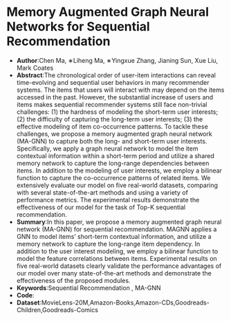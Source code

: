 # Memory Augmented Graph Neural Networks for Sequential Recommendation
* **Author**:Chen Ma, ∗Liheng Ma, ∗Yingxue Zhang, Jianing Sun, Xue Liu, Mark Coates
* **Abstract**:The chronological order of user-item interactions can reveal time-evolving and sequential user behaviors in many recommender systems. The items that users will interact with may depend on the items accessed in the past. However, the substantial increase of users and items makes sequential recommender systems still face non-trivial challenges: (1) the hardness of modeling the short-term user interests; (2) the difficulty of capturing the long-term user interests; (3) the effective modeling of item co-occurrence patterns. To tackle these challenges, we propose a memory augmented graph neural network (MA-GNN) to capture both the long- and short-term user interests. Specifically, we apply a graph neural network to model the item contextual information within a short-term period and utilize a shared memory network to capture the long-range dependencies between items. In addition to the modeling of user interests, we employ a bilinear function to capture the co-occurrence patterns of related items. We extensively evaluate our model on five real-world datasets, comparing with several state-of-the-art methods and using a variety of performance metrics. The experimental results demonstrate the effectiveness of our model for the task of Top-K sequential recommendation.
* **Summary**:In this paper, we propose a memory augmented graph neural network (MA-GNN) for sequential recommendation. MAGNN applies a GNN to model items’ short-term contextual information, and utilize a memory network to capture the long-range item dependency. In addition to the user interest modeling, we employ a bilinear function to model the feature correlations between items. Experimental results on five real-world datasets clearly validate the performance advantages of our model over many state-of-the-art methods and demonstrate the effectiveness of the proposed modules.
* **Keywords**:Sequential Recommendation , MA-GNN
* **Code**:
* **Dataset**:MovieLens-20M,Amazon-Books,Amazon-CDs,Goodreads-Children,Goodreads-Comics